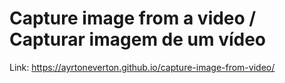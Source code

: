 # Capture image from a video / Capturar imagem de um vídeo

Link: https://ayrtoneverton.github.io/capture-image-from-video/
